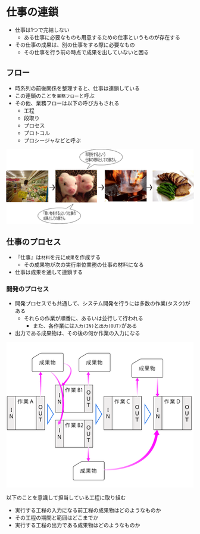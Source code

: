 # 仕事の連鎖

* 仕事は1つで完結しない
    * ある仕事に必要なものも用意するための仕事というものが存在する
* その仕事の成果は、別の仕事をする際に必要なもの
    * その仕事を行う前の時点で成果を出していないと困る

## フロー

* 時系列の前後関係を整理すると、仕事は連鎖している
* この連鎖のことを`業務フロー`と呼ぶ
* その他、業務フローは以下の呼び方もされる
    * 工程
    * 段取り
    * プロセス
    * プロトコル
    * プロシージャなどと呼ぶ

![work_00](image/work_00.png)

## 仕事のプロセス

* 『仕事』は`材料`を元に`成果`を作成する
    * その成果物が次の実行単位業務の仕事の材料になる
* 仕事は成果を通して連鎖する

### 開発のプロセス

* 開発プロセスでも共通して、システム開発を行うには多数の作業(タスク)がある
    * それらの作業が順番に、あるいは並行して行われる
        * また、各作業には`入力(IN)`と`出力(OUT)`がある
* 出力である成果物は、その後の何か作業の入力になる

![work_01](image/work_01.png)

以下のことを意識して担当している工程に取り組む

* 実行する工程の入力になる前工程の成果物はどのようなものか
* その工程の期間と範囲はどこまでか
* 実行する工程の出力である成果物はどのようなものか

